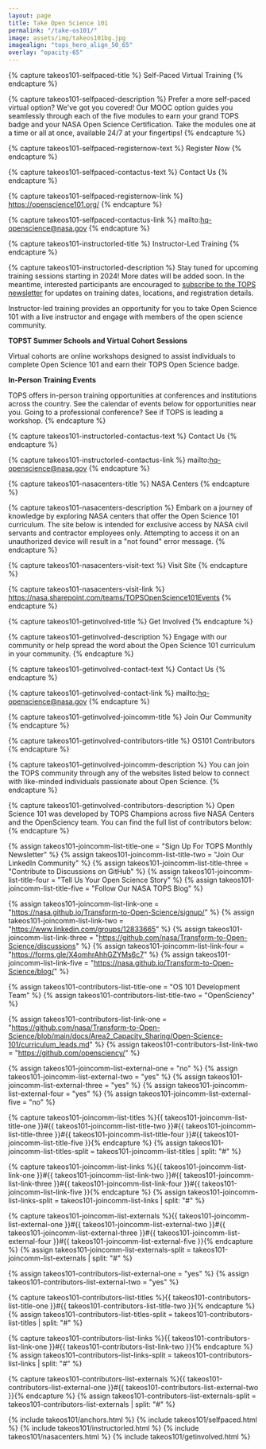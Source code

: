 ```yaml
---
layout: page
title: Take Open Science 101
permalink: "/take-os101/"
image: assets/img/takeos101bg.jpg
imagealign: "tops_hero_align_50_65"
overlay: "opacity-65"
---
```


<!---FOR EVERYONE-->



<!---START Self Paced-->
<!---Self Paced Title (Plain Text)-->
{% capture takeos101-selfpaced-title %}
Self-Paced Virtual Training
{% endcapture %}

<!---Self Paced Description (Markdown)-->
{% capture takeos101-selfpaced-description %}
Prefer a more self-paced virtual option? We've got you covered! Our MOOC option guides you seamlessly through each of the five modules to earn your grand TOPS badge and your NASA Open Science Certification. Take the modules one at a time or all at once, available 24/7 at your fingertips!
{% endcapture %}

<!---Register Now Text-->
{% capture takeos101-selfpaced-registernow-text %}
Register Now
{% endcapture %}

<!---Contact Us Text-->
{% capture takeos101-selfpaced-contactus-text %}
Contact Us
{% endcapture %}

<!---Register Now Link-->
{% capture takeos101-selfpaced-registernow-link %}
https://openscience101.org/
{% endcapture %}

<!---Contact Us Link-->
{% capture takeos101-selfpaced-contactus-link %}
mailto:hq-openscience@nasa.gov
{% endcapture %}
<!---END Self Paced-->



<!---START Instructor Led-->
<!---Instructor Led Title (Plain Text)-->
{% capture takeos101-instructorled-title %}
Instructor-Led Training
{% endcapture %}

<!---Instructor Led Description (Markdown)-->
{% capture takeos101-instructorled-description %}
Stay tuned for upcoming training sessions starting in 2024! More dates will be added soon. In the meantime, interested participants are encouraged to [subscribe to the TOPS newsletter](https://nasa.github.io/Transform-to-Open-Science/signup/) for updates on training dates, locations, and registration details.

Instructor-led training provides an opportunity for you to take Open Science 101 with a live instructor and engage with members of the open science community.

**TOPST Summer Schools and Virtual Cohort Sessions**

Virtual cohorts are online workshops designed to assist individuals to complete Open Science 101 and earn their TOPS Open Science badge.

**In-Person Training Events**

TOPS offers in-person training opportunities at conferences and institutions across the country.  See the calendar of events below for opportunities near you.  Going to a professional conference? See if TOPS is leading a workshop.
{% endcapture %}

<!---Contact Us Text-->
{% capture takeos101-instructorled-contactus-text %}
Contact Us
{% endcapture %}

<!---Contact Us Link-->
{% capture takeos101-instructorled-contactus-link %}
mailto:hq-openscience@nasa.gov
{% endcapture %}
<!---END Instructor Led-->



<!---START NASA Centers-->
<!---NASA Centers Title (Plain Text)-->
{% capture takeos101-nasacenters-title %}
NASA Centers
{% endcapture %}

<!---NASA Centers Description (Markdown)-->
{% capture takeos101-nasacenters-description %}
Embark on a journey of knowledge by exploring NASA centers that offer the Open Science 101 curriculum. The site below is intended for exclusive access by NASA civil servants and contractor employees only.  Attempting to access it on an unauthorized device will result in a "not found" error message.
{% endcapture %}

<!---Visit Site Text-->
{% capture takeos101-nasacenters-visit-text %}
Visit Site
{% endcapture %}

<!---Visit Site Link-->
{% capture takeos101-nasacenters-visit-link %}
https://nasa.sharepoint.com/teams/TOPSOpenScience101Events
{% endcapture %}
<!---END NASA Centers-->



<!---START Get Involved-->
<!---Get Involved Title (Plain Text)-->
{% capture takeos101-getinvolved-title %}
Get Involved
{% endcapture %}

<!---Get Involved Description (Markdown)-->
{% capture takeos101-getinvolved-description %}
Engage with our community or help spread the word about the Open Science 101 curriculum in your community.
{% endcapture %}

<!---Contact Us Text-->
{% capture takeos101-getinvolved-contact-text %}
Contact Us
{% endcapture %}

<!---Contact Us Link-->
{% capture takeos101-getinvolved-contact-link %}
mailto:hq-openscience@nasa.gov
{% endcapture %}

<!---Get Involved / Join Our Community Title (Plain Text)-->
{% capture takeos101-getinvolved-joincomm-title %}
Join Our Community
{% endcapture %}

<!---Get Involved / OS101 Contributors Title (Plain Text)-->
{% capture takeos101-getinvolved-contributors-title %}
OS101 Contributors
{% endcapture %}

<!---Get Involved / Join Our Community Description (Markdown)-->
{% capture takeos101-getinvolved-joincomm-description %}
You can join the TOPS community through any of the websites listed below to connect with like-minded individuals passionate about Open Science.
{% endcapture %}

<!---Get Involved / OS101 Contributors Description (Markdown)-->
{% capture takeos101-getinvolved-contributors-description %}
Open Science 101 was developed by TOPS Champions across five NASA Centers and the OpenSciency team. You can find the full list of contributors below:
{% endcapture %}

<!---Get Involved / Join Our Community List Titles-->
{% assign takeos101-joincomm-list-title-one = "Sign Up For TOPS Monthly Newsletter" %}
{% assign takeos101-joincomm-list-title-two = "Join Our LinkedIn Community" %}
{% assign takeos101-joincomm-list-title-three = "Contribute to Discussions on GitHub" %}
{% assign takeos101-joincomm-list-title-four = "Tell Us Your Open Science Story" %}
{% assign takeos101-joincomm-list-title-five = "Follow Our NASA TOPS Blog" %}

<!---Get Involved / Join Our Community List Links-->
{% assign takeos101-joincomm-list-link-one = "https://nasa.github.io/Transform-to-Open-Science/signup/" %}
{% assign takeos101-joincomm-list-link-two = "https://www.linkedin.com/groups/12833665" %}
{% assign takeos101-joincomm-list-link-three = "https://github.com/nasa/Transform-to-Open-Science/discussions" %}
{% assign takeos101-joincomm-list-link-four = "https://forms.gle/X4omhrAhhGZYMs6c7" %}
{% assign takeos101-joincomm-list-link-five = "https://nasa.github.io/Transform-to-Open-Science/blog/" %}

<!---Get Involved / OS101 Contributors List Titles-->
{% assign takeos101-contributors-list-title-one = "OS 101 Development Team" %}
{% assign takeos101-contributors-list-title-two = "OpenSciency" %}

<!---Get Involved / OS101 Contributors List Titles-->
{% assign takeos101-contributors-list-link-one = "https://github.com/nasa/Transform-to-Open-Science/blob/main/docs/Area2_Capacity_Sharing/Open-Science-101/curriculum_leads.md" %}
{% assign takeos101-contributors-list-link-two = "https://github.com/opensciency/" %}
<!---END Get Involved-->





<!---FOR DEVELOPER ONLY (UNLESS YOU FEEL BRAVE)-->

{% assign takeos101-joincomm-list-external-one = "no" %}
{% assign takeos101-joincomm-list-external-two = "yes" %}
{% assign takeos101-joincomm-list-external-three = "yes" %}
{% assign takeos101-joincomm-list-external-four = "yes" %}
{% assign takeos101-joincomm-list-external-five = "no" %}

{% capture takeos101-joincomm-list-titles %}{{ takeos101-joincomm-list-title-one }}#{{ takeos101-joincomm-list-title-two }}#{{ takeos101-joincomm-list-title-three }}#{{ takeos101-joincomm-list-title-four }}#{{ takeos101-joincomm-list-title-five }}{% endcapture %}
{% assign takeos101-joincomm-list-titles-split = takeos101-joincomm-list-titles | split: "#" %}

{% capture takeos101-joincomm-list-links %}{{ takeos101-joincomm-list-link-one }}#{{ takeos101-joincomm-list-link-two }}#{{ takeos101-joincomm-list-link-three }}#{{ takeos101-joincomm-list-link-four }}#{{ takeos101-joincomm-list-link-five }}{% endcapture %}
{% assign takeos101-joincomm-list-links-split = takeos101-joincomm-list-links | split: "#" %}

{% capture takeos101-joincomm-list-externals %}{{ takeos101-joincomm-list-external-one }}#{{ takeos101-joincomm-list-external-two }}#{{ takeos101-joincomm-list-external-three }}#{{ takeos101-joincomm-list-external-four }}#{{ takeos101-joincomm-list-external-five }}{% endcapture %}
{% assign takeos101-joincomm-list-externals-split = takeos101-joincomm-list-externals | split: "#" %}



{% assign takeos101-contributors-list-external-one = "yes" %}
{% assign takeos101-contributors-list-external-two = "yes" %}

{% capture takeos101-contributors-list-titles %}{{ takeos101-contributors-list-title-one }}#{{ takeos101-contributors-list-title-two }}{% endcapture %}
{% assign takeos101-contributors-list-titles-split = takeos101-contributors-list-titles | split: "#" %}

{% capture takeos101-contributors-list-links %}{{ takeos101-contributors-list-link-one }}#{{ takeos101-contributors-list-link-two }}{% endcapture %}
{% assign takeos101-contributors-list-links-split = takeos101-contributors-list-links | split: "#" %}

{% capture takeos101-contributors-list-externals %}{{ takeos101-contributors-list-external-one }}#{{ takeos101-contributors-list-external-two }}{% endcapture %}
{% assign takeos101-contributors-list-externals-split = takeos101-contributors-list-externals | split: "#" %}



{% include takeos101/anchors.html %}
{% include takeos101/selfpaced.html %}
{% include takeos101/instructorled.html %}
{% include takeos101/nasacenters.html %}
{% include takeos101/getinvolved.html %}